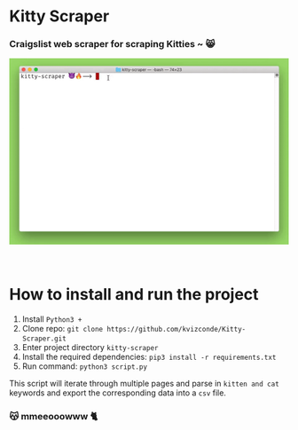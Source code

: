 # Kitty Scraper

### Craigslist web scraper for scraping Kitties ~ 😸

![demo](./img/scrape_demo.gif)

<br>

# How to install and run the project

1. Install `Python3 +`
2. Clone repo: `git clone https://github.com/kvizconde/Kitty-Scraper.git`
3. Enter project directory `kitty-scraper`
4. Install the required dependencies: `pip3 install -r requirements.txt`
5. Run command: `python3 script.py`

This script will iterate through multiple pages and parse in `kitten and cat` keywords and export the corresponding data into a `csv` file.


### 😽 mmeeooowww 🐈
